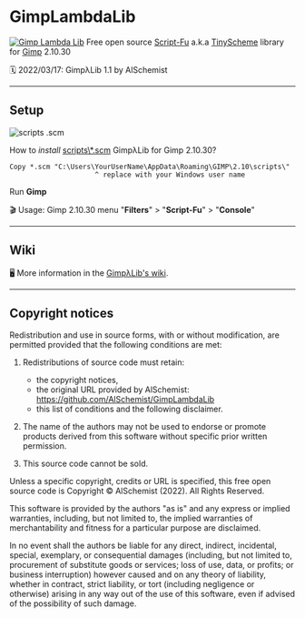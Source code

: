# GimpLambdaLib
[![Gimp Lambda Lib](https://github.com/AlSchemist/GimpLambdaLib/wiki/images/iconGimpLambdaLib.webp)](https://github.com/AlSchemist/GimpLambdaLib/wiki)
Free open source [Script-Fu](https://docs.gimp.org/2.10/en/gimp-concepts-script-fu.html) a.k.a [TinyScheme](http://tinyscheme.sourceforge.net/home.html) library for [Gimp](https://www.gimp.org/) 2.10.30

:spiral_calendar: 2022/03/17: GimpλLib 1.1 by AlSchemist
***
## Setup
![scripts .scm](https://github.com/AlSchemist/GimpLambdaLib/wiki/images/filemngt-scripts.webp)

How to *install* [scripts\\\*.scm](https://github.com/AlSchemist/GimpLambdaLib/releases/tag/v1.0.0) GimpλLib for Gimp 2.10.30?
```
Copy *.scm "C:\Users\YourUserName\AppData\Roaming\GIMP\2.10\scripts\"  
                     ^ replace with your Windows user name
```
Run **Gimp**

:clapper: Usage: Gimp 2.10.30 menu "**Filters**" > "**Script-Fu**" > "**Console**"
***
## Wiki

:desktop_computer: More information in the [GimpλLib's wiki](https://github.com/AlSchemist/GimpLambdaLib/wiki).
***
## Copyright notices

Redistribution and use in source forms, with or without modification,
are permitted provided that the following conditions are met:
1. Redistributions of source code must retain:
   - the copyright notices,
   - the original URL provided by AlSchemist:
     https://github.com/AlSchemist/GimpLambdaLib
   - this list of conditions and the following disclaimer.

2. The name of the authors may not be used to endorse or promote products
   derived from this software without specific prior written permission.

3. This source code cannot be sold.

Unless a specific copyright, credits or URL is specified,
this free open source code is Copyright :copyright: AlSchemist (2022).
All Rights Reserved.

This software is provided by the authors "as is" and any express or
implied warranties, including, but not limited to, the implied warranties
of merchantability and fitness for a particular purpose are disclaimed.

In no event shall the authors be liable for any direct, indirect,
incidental, special, exemplary, or consequential damages 
(including, but not limited to, procurement of substitute goods or services;
loss of use, data, or profits; or business interruption)
however caused and on any theory of liability, whether in contract, 
strict liability, or tort (including negligence or otherwise)
arising in any way out of the use of this software,
even if advised of the possibility of such damage.
